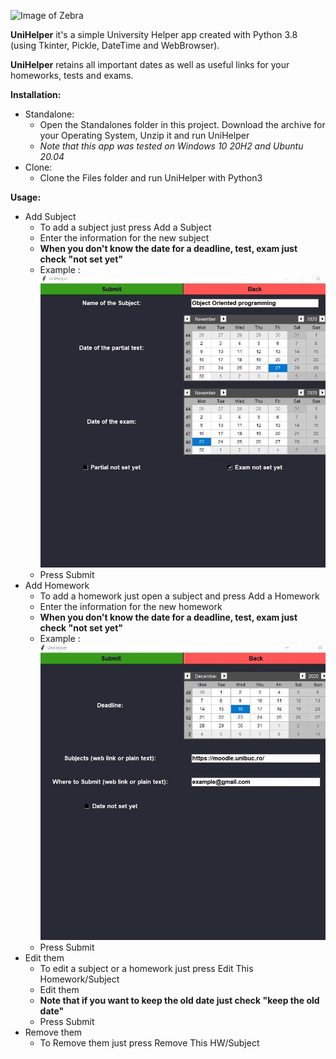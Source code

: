 ![Image of Zebra](https://github.com/SebastianRichiteanu/UniHelper/blob/main/README/icon.ico)

**UniHelper** it's a simple University Helper app created with Python 3.8 (using Tkinter, Pickle, DateTime and WebBrowser).

**UniHelper** retains all important dates as well as useful links for your homeworks, tests and exams.

**Installation:** 
	
- Standalone:
	- Open the Standalones folder in this project. Download the archive for your Operating System, Unzip it and run UniHelper
	- *Note that this app was tested on Windows 10 20H2 and Ubuntu 20.04*
- Clone:
	- Clone the Files folder and run UniHelper with Python3

**Usage:** 

- Add Subject
	- To add a subject just press Add a Subject
	- Enter the information for the new subject 
	- **When you don't know the date for a deadline, test, exam just check "not set yet"**
	- Example : ![Example Subject](https://github.com/SebastianRichiteanu/UniHelper/blob/main/README/1.jpeg)
	- Press Submit
- Add Homework
	- To add a homework just open a subject and press Add a Homework
	- Enter the information for the new homework
	- **When you don't know the date for a deadline, test, exam just check "not set yet"**
	- Example : ![Example Homework](https://github.com/SebastianRichiteanu/UniHelper/blob/main/README/2.jpeg)
	- Press Submit
- Edit them
	- To edit a subject or a homework just press Edit This Homework/Subject
	- Edit them 
	- **Note that if you want to keep the old date just check "keep the old date"**
	- Press Submit
- Remove them
	- To Remove them just press Remove This HW/Subject
